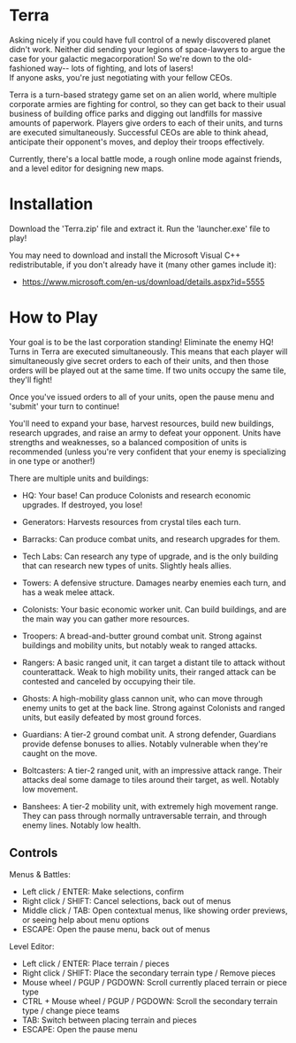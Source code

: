 # Terra
Asking nicely if you could have full control of a newly discovered planet didn't work. Neither did sending your legions of space-lawyers to argue the case for your
galactic megacorporation! So we're down to the old-fashioned way-- lots of fighting, and lots of lasers!\
If anyone asks, you're just negotiating with your fellow CEOs.

Terra is a turn-based strategy game set on an alien world, where multiple corporate armies are fighting for control, so they can get back to their usual business of
building office parks and digging out landfills for massive amounts of paperwork. Players give orders to each of their units, and turns are executed simultaneously.
Successful CEOs are able to think ahead, anticipate their opponent's moves, and deploy their troops effectively. 

Currently, there's a local battle mode, a rough online mode against friends, and a level editor for designing new maps.

# Installation
Download the 'Terra.zip' file and extract it. Run the 'launcher.exe' file to play!

You may need to download and install the Microsoft Visual C++ redistributable, if you don't already have it (many other games include it):
- https://www.microsoft.com/en-us/download/details.aspx?id=5555

# How to Play
Your goal is to be the last corporation standing! Eliminate the enemy HQ!
Turns in Terra are executed simultaneously. This means that each player will simultaneously give secret orders to each of their units, and then those orders will be played out
at the same time. If two units occupy the same tile, they'll fight!

Once you've issued orders to all of your units, open the pause menu and 'submit' your turn to continue!

You'll need to expand your base, harvest resources, build new buildings, research upgrades, and raise an army to defeat your opponent. Units have strengths and weaknesses,
so a balanced composition of units is recommended (unless you're very confident that your enemy is specializing in one type or another!)

There are multiple units and buildings:
* HQ: Your base! Can produce Colonists and research economic upgrades. If destroyed, you lose!
* Generators: Harvests resources from crystal tiles each turn.
* Barracks: Can produce combat units, and research upgrades for them.
* Tech Labs: Can research any type of upgrade, and is the only building that can research new types of units. Slightly heals allies.
* Towers: A defensive structure. Damages nearby enemies each turn, and has a weak melee attack. 


* Colonists: Your basic economic worker unit. Can build buildings, and are the main way you can gather more resources.
* Troopers: A bread-and-butter ground combat unit. Strong against buildings and mobility units, but notably weak to ranged attacks.
* Rangers: A basic ranged unit, it can target a distant tile to attack without counterattack. Weak to high mobility units, 
their ranged attack can be contested and canceled by occupying their tile.
* Ghosts: A high-mobility glass cannon unit, who can move through enemy units to get at the back line. 
Strong against Colonists and ranged units, but easily defeated by most ground forces.


* Guardians: A tier-2 ground combat unit. A strong defender, Guardians provide defense bonuses to allies. Notably vulnerable when they're caught on the move.
* Boltcasters: A tier-2 ranged unit, with an impressive attack range. Their attacks deal some damage to tiles around their target, as well. Notably low movement.
* Banshees: A tier-2 mobility unit, with extremely high movement range. They can pass through normally untraversable terrain, and through enemy lines. Notably low health.

## Controls
Menus & Battles:
* Left click / ENTER: Make selections, confirm
* Right click / SHIFT: Cancel selections, back out of menus
* Middle click / TAB: Open contextual menus, like showing order previews, or seeing help about menu options
* ESCAPE: Open the pause menu, back out of menus

Level Editor:
* Left click / ENTER: Place terrain / pieces
* Right click / SHIFT: Place the secondary terrain type / Remove pieces
* Mouse wheel / PGUP / PGDOWN: Scroll currently placed terrain or piece type
* CTRL + Mouse wheel / PGUP / PGDOWN: Scroll the secondary terrain type / change piece teams
* TAB: Switch between placing terrain and pieces
* ESCAPE: Open the pause menu


